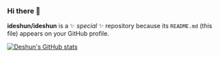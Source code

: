 ### Hi there 👋

**ideshun/ideshun** is a ✨ _special_ ✨ repository because its `README.md` (this file) appears on your GitHub profile.

[![Deshun's GitHub stats](https://github-readme-stats.vercel.app/api?username=ideshun)](https://github.com/ideshun)
